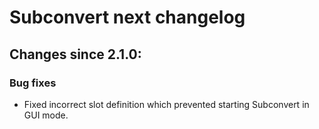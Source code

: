 # Subconvert next changelog

## Changes since 2.1.0:

### Bug fixes

* Fixed incorrect slot definition which prevented starting Subconvert in GUI mode.
